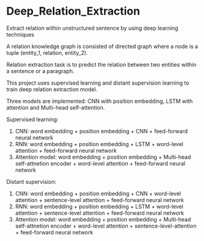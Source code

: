 # Deep_Relation_Extraction
Extract relation within unstructured sentence by using deep learning techniques

A relation knowledge graph is consisted of directed graph where a node is a tuple (entity_1, relation, entity_2).

Relation extraction task is to predict the relation between two entities within a sentence or a paragraph.

This project uses supervised learning and distant supervision learning to train deep relation extraction model.

Three models are implemented: CNN with position embedding, LSTM with attention and Multi-head self-attention.

Supervised learning: 
1) CNN: word embedding + position embedding + CNN + feed-forward neural network
2) RNN: word embedding + position embedding + LSTM + word-level attention + feed-forward neural network
3) Attention model: word embedding + position embedding + Multi-head self-attnetion encoder + word-level attention + feed-forward neural network

Distant supervision:
1) CNN: word embedding + position embedding + CNN + word-level attention + sentence-level attention + feed-forward neural network
2) RNN: word embedding + position embedding + LSTM + word-level attention + sentence-level attention + feed-forward neural network
3) Attention model: word embedding + position embedding + Multi-head self-attnetion encoder + word-level attention + sentence-level-attention + feed-forward neural network
